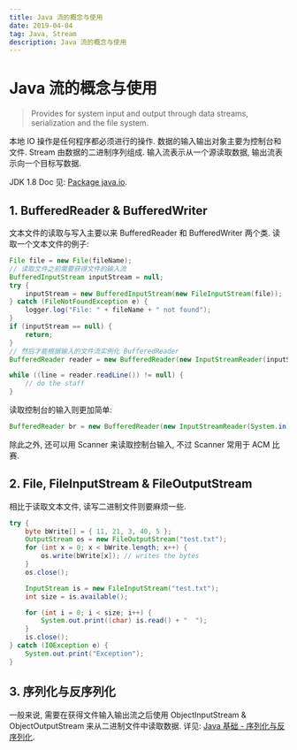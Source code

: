 ```yaml
---
title: Java 流的概念与使用
date: 2019-04-04
tag: Java, Stream
description: Java 流的概念与使用
---
```


# Java 流的概念与使用

> Provides for system input and output through data streams, serialization and the file system.

本地 IO 操作是任何程序都必须进行的操作. 数据的输入输出对象主要为控制台和文件. Stream 由数据的二进制序列组成. 输入流表示从一个源读取数据, 输出流表示向一个目标写数据.

JDK 1.8 Doc 见: [Package java.io](https://docs.oracle.com/javase/8/docs/api/java/io/package-summary.html).

## 1. BufferedReader & BufferedWriter

文本文件的读取与写入主要以来 BufferedReader 和 BufferedWriter 两个类. 读取一个文本文件的例子:

```java
File file = new File(fileName);
// 读取文件之前需要获得文件的输入流
BufferedInputStream inputStream = null;
try {
    inputStream = new BufferedInputStream(new FileInputStream(file));
} catch (FileNotFoundException e) {
    logger.log("File: " + fileName + " not found");
}
if (inputStream == null) {
    return;
}
// 然后才能根据输入的文件流实例化 BufferedReader
BufferedReader reader = new BufferedReader(new InputStreamReader(inputStream, StandardCharsets.UTF_8));

while ((line = reader.readLine()) != null) {
    // do the staff
}
```

读取控制台的输入则更加简单:

```java
BufferedReader br = new BufferedReader(new InputStreamReader(System.in));
``` 

除此之外, 还可以用 Scanner 来读取控制台输入, 不过 Scanner 常用于 ACM 比赛.

## 2. File, FileInputStream & FileOutputStream

相比于读取文本文件, 读写二进制文件则要麻烦一些.

```java
try {
    byte bWrite[] = { 11, 21, 3, 40, 5 };
    OutputStream os = new FileOutputStream("test.txt");
    for (int x = 0; x < bWrite.length; x++) {
        os.write(bWrite[x]); // writes the bytes
    }
    os.close();

    InputStream is = new FileInputStream("test.txt");
    int size = is.available();

    for (int i = 0; i < size; i++) {
        System.out.print((char) is.read() + "  ");
    }
    is.close();
} catch (IOException e) {
    System.out.print("Exception");
}
```

## 3. 序列化与反序列化

一般来说, 需要在获得文件输入输出流之后使用 ObjectInputStream & ObjectOutputStream 来从二进制文件中读取数据. 详见: [Java 基础 - 序列化与反序列化](http://www.stormlin.com/java-serialization.html).

